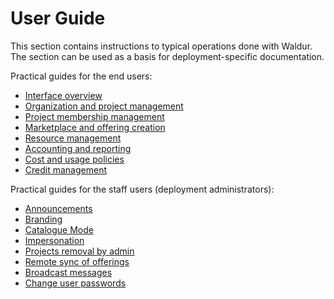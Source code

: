 # User Guide

This section contains instructions to typical operations done with Waldur. The section can be used as a basis
for deployment-specific documentation.

Practical guides for the end users:

* [Interface overview](interface.md)
* [Organization and project management](organization_and_project_management.md)
* [Project membership management](project_membership_management.md)
* [Marketplace and offering creation](adding-an-offering.md)
* [Resource management](resource_management.md)
* [Accounting and reporting](usage_reports.md)
* [Cost and usage policies](cost-and-usage-policies.md)
* [Credit management](credit-management.md)

Practical guides for the staff users (deployment administrators):

* [Announcements](announcements.md)
* [Branding](branding.md)
* [Catalogue Mode](catalogue_mode.md)
* [Impersonation](impersonation.md)
* [Projects removal by admin](projects-removal-admin.md)
* [Remote sync of offerings](remote-sync.md)
* [Broadcast messages](broadcasting.md)
* [Change user passwords](change-user-password.md)